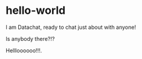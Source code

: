 # hello-world
I am Datachat, ready to chat just about with anyone!

Is anybody there?!?

Hellloooooo!!!.
